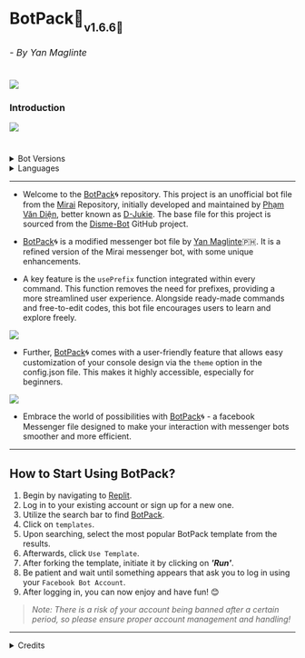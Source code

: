 <h1>BotPack🤖<sub><sub>v1.6.6🚀</sub><sub><sub><h6>- By Yan Maglinte</h6></sub></sub></sub>
  <img align="center" src="https://i.ibb.co/gMMvsYf/20240125-225244-0000.png"></a>

<h3>Introduction</h3></h1>

[<img align="center" src="https://i.ibb.co/khSZZPL/IMG-20230730-074956.jpg">](https://www.facebook.com/groups/178711334798450/?ref=share)
<h1></h1>

<details>
  <summary>Bot Versions</summary>
<h3>Minor Changes (V1.6.6) 📦</h3>

- README.md modified
- SetPostReaction problem fixed
- Removed 'mirai' properties in the languages section since it wasn't used.

<h3>What's new? (V1.6.5) 📦</h3>

- Added editMessage.js in the FCA.
- Remove typ and read_receipt.
- Shorten and simplified the codes.
- Fix some issues related to the bot not being able to respond.
- Made some changes to the FCA.
- Removed handleNotification.js since it was not in use.
- Removed readline package. (You can now use BotPack and host it in render.com)
- Removed Email and Password Method since it's not doing good anymore.
- Bug fixed.
</details>

<details>
  <summary>Languages</summary>
  
> - en = English-US 
Go to your config.json and set it in the language property:
```json
{
  "language": "en",
}
```
</details>

---

- Welcome to the [BotPack](https://replit.com/@YanMaglinte/BotPack)🌀 repository. This project is an unofficial bot file from the [Mirai](https://github.com/m1raibot/miraiv2) Repository, initially developed and maintained by [Phạm Văn Diện](https://github.com/D-Jukie/Disme-Bot.git), better known as [D-Jukie](https://github.com/D-Jukie). The base file for this project is sourced from the [Disme-Bot](https://github.com/D-Jukie/Disme-Bot.git) GitHub project.

- [BotPack](https://replit.com/@YanMaglinte/BotPack)🌀 is a modified messenger bot file by [Yan Maglinte](https://replit.com/@YanMaglinte)🇵🇭. It is a refined version of the Mirai messenger bot, with some unique enhancements. 

- A key feature is the `usePrefix` function integrated within every command. This function removes the need for prefixes, providing a more streamlined user experience. Alongside ready-made commands and free-to-edit codes, this bot file encourages users to learn and explore freely.
<img align="center" src="https://i.imgur.com/Je8NbDn.jpg"/>

- Further, [BotPack](https://replit.com/@YanMaglinte/BotPack)🌀 comes with a user-friendly feature that allows easy customization of your console design via the `theme` option in the config.json file. This makes it highly accessible, especially for beginners.
<img align="center" src="https://i.imgur.com/wHD2zXv.jpg"/>

- Embrace the world of possibilities with [BotPack](https://replit.com/@YanMaglinte/BotPack)🌀 - a facebook Messenger file designed to make your interaction with messenger bots smoother and more efficient.
---

## **How to Start Using BotPack?**
1. Begin by navigating to [Replit](https://replit.com).
2. Log in to your existing account or sign up for a new one.
3. Utilize the search bar to find [BotPack](https://replit.com/@YanMaglinte/BotPack).
4. Click on `templates`.
5. Upon searching, select the most popular BotPack template from the results.
6. Afterwards, click `Use Template`.
7. After forking the template, initiate it by clicking on ***'Run'***.
8. Be patient and wait until something appears that ask you to log in using your `Facebook Bot Account`.
9. After logging in, you can now enjoy and have fun! 😊

> *Note: There is a risk of your account being banned after a certain period, so please ensure proper account management and handling!*
---

<details>
  <summary>Credits</summary>
  <h2><sub><h6>Special thanks to the following fellows for making this modified project possible:</h6></sub></h2>

> - 🔴SpermLord
> - 🟡CatalizCS
> - 🟢D-Jukie
> - 🟠NTKhang03
> - 🟣KhangGia1810
> <h6>Updated on: March 4, 2024 (PST)<br>Creation Date: June 11, 2023</h6>
</details>
